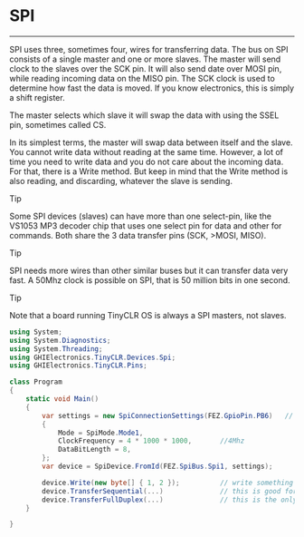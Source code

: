 # SPI
---
SPI uses three, sometimes four, wires for transferring data. The bus on SPI consists of a single master and one or more slaves. The master will send clock to the slaves over the SCK pin. It will also send date over MOSI pin, while reading incoming data on the MISO pin. The SCK clock is used to determine how fast the data is moved. If you know electronics, this is simply a shift register.

The master selects which slave it will swap the data with using the SSEL pin, sometimes called CS.

In its simplest terms, the master will swap data between itself and the slave. You cannot write data without reading at the same time. However, a lot of time you need to write data and you do not care about the incoming data. For that, there is a Write method. But keep in mind that the Write method is also reading, and discarding, whatever the slave is sending.

> [!Tip]
> Some SPI devices (slaves) can have more than one select-pin, like the VS1053 MP3 decoder chip that uses one select pin for data and other for commands. Both share the 3 data transfer pins (SCK,  >MOSI, MISO).

> [!Tip]
> SPI needs more wires than other similar buses but it can transfer data very fast. A 50Mhz clock is possible on SPI, that is 50 million bits in one second. 

> [!Tip]
> Note that a board running TinyCLR OS is always a SPI masters, not slaves.

```csharp
using System;
using System.Diagnostics;
using System.Threading;
using GHIElectronics.TinyCLR.Devices.Spi;
using GHIElectronics.TinyCLR.Pins;

class Program
{
    static void Main()
    {
        var settings = new SpiConnectionSettings(FEZ.GpioPin.PB6)   // the slave's select pin
        {
            Mode = SpiMode.Mode1,
            ClockFrequency = 4 * 1000 * 1000,       //4Mhz
            DataBitLength = 8,
        };
        var device = SpiDevice.FromId(FEZ.SpiBus.Spi1, settings);

        device.Write(new byte[] { 1, 2 });          // write something
        device.TransferSequential(...)              // this is good for reading registers
        device.TransferFullDuplex(...)              // this is the only one that trully represents how SPI works
    }

}   
```